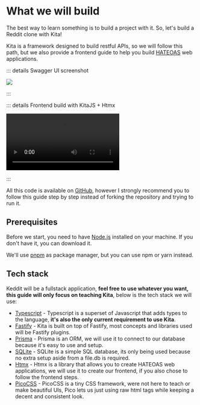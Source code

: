 # What we will build

The best way to learn something is to build a project with it. So, let's build a Reddit
clone with Kita!

Kita is a framework designed to build restful APIs, so we will follow this path, but we
also provide a frontend guide to help you build
[HATEOAS](https://en.wikipedia.org/wiki/HATEOAS) web applications.

::: details Swagger UI screenshot

<img src="/learn/keddit-swagger.png" />

:::

::: details Frontend build with KitaJS + Htmx

<video controls>
  <source src="/learn/keddit-preview.webm"  type="video/webm"  >
</video>

:::

All this code is available on [GitHub](https://github.com/kitajs/keddit), however I
strongly recommend you to follow this guide step by step instead of forking the repository
and trying to run it.

## Prerequisites

Before we start, you need to have [Node.js](https://nodejs.org/en/) installed on your
machine. If you don't have it, you can download it.

We'll use [pnpm](https://pnpm.io/) as package manager, but you can use npm or yarn
instead.

## Tech stack

Keddit will be a fullstack application, **feel free to use whatever you want, this guide
will only focus on teaching Kita**, below is the tech stack we will use:

- [Typescript](https://www.typescriptlang.org/) - Typescript is a superset of Javascript
  that adds types to the language, **it's also the only current requirement to use Kita**.
- [Fastify](https://www.fastify.io/) - Kita is built on top of Fastify, most concepts and
  libraries used will be Fastify plugins.
- [Prisma](https://www.prisma.io/) - Prisma is an ORM, we will use it to connect to our
  database because it's easy to use and setup.
- [SQLite](https://www.sqlite.org/index.html) - SQLite is a simple SQL database, its only
  being used because no extra setup aside from a file.db is required.
- [Htmx](https://htmx.org/) - Htmx is a library that allows you to create HATEOAS web
  applications, we will use it to create our frontend, if you also chose to follow the
  frontend steps.
- [PicoCSS](https://picocss.com/) - PicoCSS is a tiny CSS framework, were not here to
  teach or make beautiful UIs, Pico lets us just using raw html tags while keeping a
  decent and consistent look.
